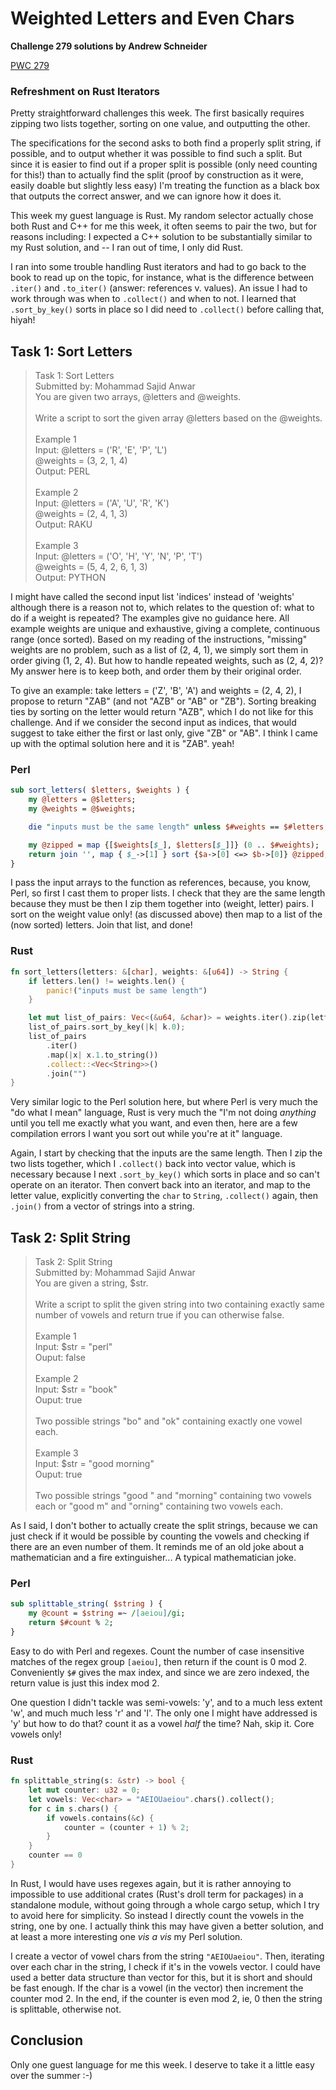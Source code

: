 # Weighted Letters and Even Chars

**Challenge 279 solutions by Andrew Schneider**

[PWC 279](https://theweeklychallenge.org/blog/perl-weekly-challenge-279/)

### Refreshment on Rust Iterators

Pretty straightforward challenges this week. The first basically requires zipping two lists together, sorting on one value, and outputting the other. 

The specifications for the second asks to both find a properly split string, if possible, and to output whether it was possible to find such a split. But since it is easier to find out if a proper split is possible (only need counting for this!) than to actually find the split (proof by construction as it were, easily doable but slightly less easy) I'm treating the function as a black box that outputs the correct answer, and we can ignore how it does it.

This week my guest language is Rust. My random selector actually chose both Rust and C++ for me this week, it often seems to pair the two, but for reasons including: I expected a C++ solution to be substantially similar to my Rust solution, and -- I ran out of time, I only did Rust.

I ran into some trouble handling Rust iterators and had to go back to the book to read up on the topic, for instance, what is the difference between `.iter()` and `.to_iter()` (answer: references v. values). An issue I had to work through was when to `.collect()` and when to not. I learned that `.sort_by_key()` sorts in place so I did need to `.collect()` before calling that, hiyah!

## Task 1: Sort Letters

> Task 1: Sort Letters</br>
> Submitted by: Mohammad Sajid Anwar</br>
> You are given two arrays, @letters and @weights.</br>
> </br>
> Write a script to sort the given array @letters based on the @weights.</br>
> </br>
> Example 1</br>
> Input: @letters = ('R', 'E', 'P', 'L')</br>
>        @weights = (3, 2, 1, 4)</br>
> Output: PERL</br>
> </br>
> Example 2</br>
> Input: @letters = ('A', 'U', 'R', 'K')</br>
>        @weights = (2, 4, 1, 3)</br>
> Output: RAKU</br>
> </br>
> Example 3</br>
> Input: @letters = ('O', 'H', 'Y', 'N', 'P', 'T')</br>
>        @weights = (5, 4, 2, 6, 1, 3)</br>
> Output: PYTHON</br>

I might have called the second input list 'indices' instead of 'weights' although there is a reason not to, which relates to the question of: what to do if a weight is repeated? The examples give no guidance here. All example weights are unique and exhaustive, giving a complete, continuous range (once sorted). Based on my reading of the instructions, "missing" weights are no problem, such as a list of (2, 4, 1), we simply sort them in order giving (1, 2, 4). But how to handle repeated weights, such as (2, 4, 2)? My answer here is to keep both, and order them by their original order. 

To give an example: take letters = ('Z', 'B', 'A') and weights = (2, 4, 2), I propose to return "ZAB" (and not "AZB" or "AB" or "ZB"). Sorting breaking ties by sorting on the letter would return "AZB", which I do not like for this challenge. And if we consider the second input as indices, that would suggest to take either the first or last only, give "ZB" or "AB". I think I came up with the optimal solution here and it is "ZAB". yeah!

### Perl


```perl
sub sort_letters( $letters, $weights ) {
    my @letters = @$letters;
    my @weights = @$weights;

    die "inputs must be the same length" unless $#weights == $#letters;

    my @zipped = map {[$weights[$_], $letters[$_]]} (0 .. $#weights);
    return join '', map { $_->[1] } sort {$a->[0] <=> $b->[0]} @zipped;
}
```

I pass the input arrays to the function as references, because, you know, Perl, so first I cast them to proper lists. I check that they are the same length because they must be then I zip them together into (weight, letter) pairs. I sort on the weight value only! (as discussed above) then map to a list of the (now sorted) letters. Join that list, and done!

### Rust

```rust
fn sort_letters(letters: &[char], weights: &[u64]) -> String {
    if letters.len() != weights.len() {
        panic!("inputs must be same length")
    }

    let mut list_of_pairs: Vec<(&u64, &char)> = weights.iter().zip(letters.iter()).collect();
    list_of_pairs.sort_by_key(|k| k.0);
    list_of_pairs
        .iter()
        .map(|x| x.1.to_string())
        .collect::<Vec<String>>()
        .join("")
}
```

Very similar logic to the Perl solution here, but where Perl is very much the "do what I mean" language, Rust is very much the "I'm not doing *anything* until you tell me exactly what you want, and even then, here are a few compilation errors I want you sort out while you're at it" language. 

Again, I start by checking that the inputs are the same length. Then I zip the two lists together, which I `.collect()` back into vector value, which is necessary because I next `.sort_by_key()` which sorts in place and so can't operate on an iterator. Then convert back into an iterator, and map to the letter value, explicitly converting the `char` to `String`, `.collect()` again, then `.join()` from a vector of strings into a string.

## Task 2: Split String

> Task 2: Split String</br>
> Submitted by: Mohammad Sajid Anwar</br>
> You are given a string, $str.</br>
> </br>
> Write a script to split the given string into two containing exactly same number of vowels and return true if you can otherwise false.</br>
> </br>
> Example 1</br>
> Input: $str = "perl"</br>
> Ouput: false</br>
> </br>
> Example 2</br>
> Input: $str = "book"</br>
> Ouput: true</br>
> </br>
> Two possible strings "bo" and "ok" containing exactly one vowel each.</br>
> </br>
> Example 3</br>
> Input: $str = "good morning"</br>
> Ouput: true</br>
> </br>
> Two possible strings "good " and "morning" containing two vowels each or "good m" and "orning" containing two vowels each.</br>
> 

As I said, I don't bother to actually create the split strings, because we can just check if it would be possible by counting the vowels and checking if there are an even number of them. It reminds me of an old joke about a mathematician and a fire extinguisher... A typical mathematician joke.

### Perl

```perl
sub splittable_string( $string ) {
    my @count = $string =~ /[aeiou]/gi;
    return $#count % 2;
}
```

Easy to do with Perl and regexes. Count the number of case insensitive matches of the regex group `[aeiou]`, then return if the count is 0 mod 2. Conveniently `$#` gives the max index, and since we are zero indexed, the return value is just this index mod 2.

One question I didn't tackle was semi-vowels: 'y', and to a much less extent 'w', and much much less 'r' and 'l'. The only one I might have addressed is 'y' but how to do that? count it as a vowel *half* the time? Nah, skip it. Core vowels only!

### Rust

```rust
fn splittable_string(s: &str) -> bool {
    let mut counter: u32 = 0;
    let vowels: Vec<char> = "AEIOUaeiou".chars().collect();
    for c in s.chars() {
        if vowels.contains(&c) {
            counter = (counter + 1) % 2;
        }
    }
    counter == 0
}
```

In Rust, I would have uses regexes again, but it is rather annoying to impossible to use additional crates (Rust's droll term for packages) in a standalone module, without going through a whole cargo setup, which I try to avoid here for simplicity. So instead I directly count the vowels in the string, one by one. I actually think this may have given a better solution, and at least a more interesting one *vis a vis* my Perl solution.

I create a vector of vowel chars from the string `"AEIOUaeiou"`. Then, iterating over each char in the string, I check if it's in the vowels vector. I could have used a better data structure than vector for this, but it is short and should be fast enough. If the char is a vowel (in the vector) then increment the counter mod 2. In the end, if the counter is even mod 2, ie, 0 then the string is splittable, otherwise not.

## Conclusion

Only one guest language for me this week. I deserve to take it a little easy over the summer :-)
